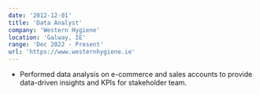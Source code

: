 ```yaml
---
date: '2012-12-01'
title: 'Data Analyst'
company: 'Western Hygiene'
location: 'Galway, IE'
range: 'Dec 2022 - Present'
url: 'https://www.westernhygiene.ie'
---
```


- Performed data analysis on e-commerce and sales accounts to provide data-driven insights and KPIs for stakeholder team.
